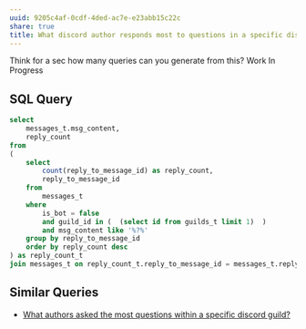 ```yaml
---
uuid: 9205c4af-0cdf-4ded-ac7e-e23abb15c22c
share: true
title: What discord author responds most to questions in a specific discord guild?
---
```

Think for a sec how many queries can you generate from this?
Work In Progress

## SQL Query

``` SQL
select
	messages_t.msg_content,
	reply_count
from
(
	select 
		count(reply_to_message_id) as reply_count,
		reply_to_message_id
	from
		messages_t
	where
		is_bot = false
		and guild_id in (  (select id from guilds_t limit 1)  )
		and msg_content like '%?%'
	group by reply_to_message_id
	order by reply_count desc
) as reply_count_t
join messages_t on reply_count_t.reply_to_message_id = messages_t.reply_to_message_id


```

## Similar Queries

* [What authors asked the most questions within a specific discord guild?](/c102ef60-4b8c-423e-8102-69578c1ec330)